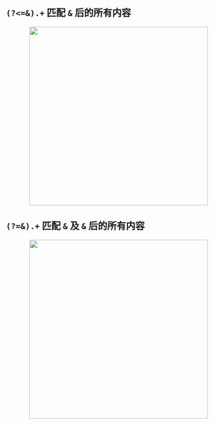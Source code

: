 ## `(?<=&).+`  匹配 `&` 后的所有内容

<p align="center"><img src="https://cdn.jsdelivr.net/gh/zb9678/img@main/up1/03.02:17:33:56.png" style="width:400px;"></p>

##  `(?=&).+`  匹配 `&` 及 `&` 后的所有内容

<p align="center"><img src="https://cdn.jsdelivr.net/gh/zb9678/img@main/up1/03.02:17:38:09.png" style="width:400px;"></p>







